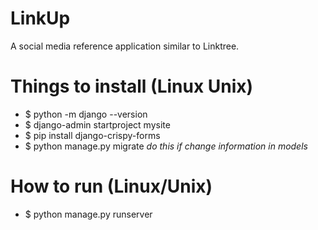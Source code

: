 # LinkUp
 A social media reference application similar to Linktree.
 
# Things to install (Linux Unix)
- $ python -m django --version
- $ django-admin startproject mysite
- $ pip install django-crispy-forms
- $ python manage.py migrate *do this if change information in models*

# How to run (Linux/Unix)
- $ python manage.py runserver
